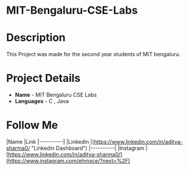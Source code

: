 # MIT-Bengaluru-CSE-Labs
# Description
This Project was made for the second year students of MIT bengaluru.

# Project Details
* **Name** - MIT Bengaluru CSE Labs
* **Languages** - C , Java

# Follow Me
|Name      |Link
|----------|
|Linkedin  |(https://www.linkedin.com/in/aditya-sharma0/ "Linkedin Dashboard")
|----------|
|Instagram |[https://www.linkedin.com/in/aditya-sharma0/](https://www.instagram.com/ehmxce/?next=%2F)
